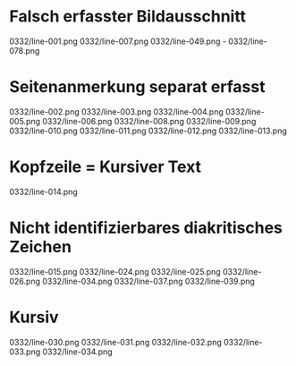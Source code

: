 # Falsch erfasster Bildausschnitt
0332/line-001.png
0332/line-007.png
0332/line-049.png - 0332/line-078.png
# Seitenanmerkung separat erfasst
0332/line-002.png
0332/line-003.png
0332/line-004.png
0332/line-005.png
0332/line-006.png
0332/line-008.png
0332/line-009.png
0332/line-010.png
0332/line-011.png
0332/line-012.png
0332/line-013.png
# Kopfzeile = Kursiver Text
0332/line-014.png
# Nicht identifizierbares diakritisches Zeichen
0332/line-015.png
0332/line-024.png
0332/line-025.png
0332/line-026.png
0332/line-034.png
0332/line-037.png
0332/line-039.png
# Kursiv
0332/line-030.png
0332/line-031.png
0332/line-032.png
0332/line-033.png
0332/line-034.png
